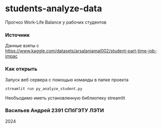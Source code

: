 # students-analyze-data

Прогноз Work-Life Balance у рабочих студентов

### Источник
Данные взяты с https://www.kaggle.com/datasets/arsalanjamal002/student-part-time-job-impac

### Как открыть
Запуск веб сервера с помощью команды в папке проекта
```
streamlit run py_analyze_student.py
```
Необъодимо иметь установленную библиотеку streamlit

### Васильев Андрей 2391 СПбГЭТУ ЛЭТИ
2024
